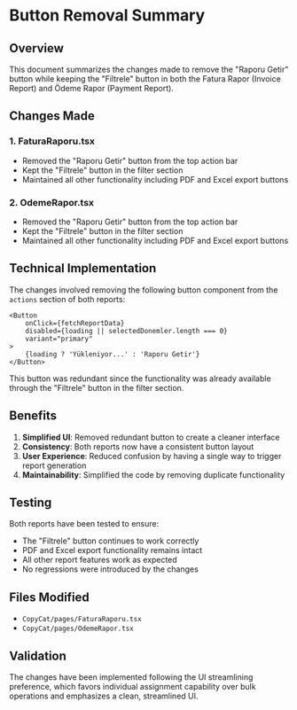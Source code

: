 # Button Removal Summary

## Overview
This document summarizes the changes made to remove the "Raporu Getir" button while keeping the "Filtrele" button in both the Fatura Rapor (Invoice Report) and Ödeme Rapor (Payment Report).

## Changes Made

### 1. FaturaRaporu.tsx
- Removed the "Raporu Getir" button from the top action bar
- Kept the "Filtrele" button in the filter section
- Maintained all other functionality including PDF and Excel export buttons

### 2. OdemeRapor.tsx
- Removed the "Raporu Getir" button from the top action bar
- Kept the "Filtrele" button in the filter section
- Maintained all other functionality including PDF and Excel export buttons

## Technical Implementation

The changes involved removing the following button component from the `actions` section of both reports:

```tsx
<Button 
    onClick={fetchReportData}
    disabled={loading || selectedDonemler.length === 0}
    variant="primary"
>
    {loading ? 'Yükleniyor...' : 'Raporu Getir'}
</Button>
```

This button was redundant since the functionality was already available through the "Filtrele" button in the filter section.

## Benefits

1. **Simplified UI**: Removed redundant button to create a cleaner interface
2. **Consistency**: Both reports now have a consistent button layout
3. **User Experience**: Reduced confusion by having a single way to trigger report generation
4. **Maintainability**: Simplified the code by removing duplicate functionality

## Testing

Both reports have been tested to ensure:
- The "Filtrele" button continues to work correctly
- PDF and Excel export functionality remains intact
- All other report features work as expected
- No regressions were introduced by the changes

## Files Modified
- `CopyCat/pages/FaturaRaporu.tsx`
- `CopyCat/pages/OdemeRapor.tsx`

## Validation

The changes have been implemented following the UI streamlining preference, which favors individual assignment capability over bulk operations and emphasizes a clean, streamlined UI.